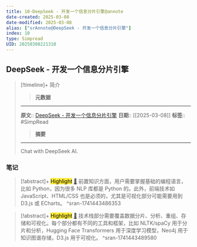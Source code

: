 ```yaml
---
title: 10-DeepSeek - 开发一个信息分片引擎@annote
date-created: 2025-03-08
date-modified: 2025-03-08
alias: ["srAnnote@DeepSeek - 开发一个信息分片引擎"]
index: 10
type: Simpread
UID: 20250308221310
---
```


## DeepSeek - 开发一个信息分片引擎

> [!timeline]+ 简介
>
> > **元数据**
>
> ---
> **原文**:: [DeepSeek - 开发一个信息分片引擎](https://chat.deepseek.com/a/chat/s/19ccca5f-3ea4-4c5b-81ab-ee732561746a)
> **日期**:: [[2025-03-08]]
> **标签**:: #SimpRead
>
> > **摘要**
>
> ---
> Chat with DeepSeek AI.

### 笔记

> [!abstract]+ <mark style="background-color: #ffeb3b">Highlight</mark> [🧷](<http://localhost:7026/reading/10#id=1741443486353>)
> 前置知识方面，用户需要掌握基础的编程语言，比如 Python，因为很多 NLP 库都是 Python 的。此外，前端技术如 JavaScript、HTML/CSS 也是必须的，尤其是可视化部分可能需要用到 D3.js 或 ECharts。
^sran-1741443486353

> [!abstract]+ <mark style="background-color: #ffeb3b">Highlight</mark> [🧷](<http://localhost:7026/reading/10#id=1741443489580>)
> 技术栈部分需要覆盖数据分片、分析、重组、存储和可视化。每个部分都有不同的工具和框架，比如 NLTK/spaCy 用于分片和分析，Hugging Face Transformers 用于深度学习模型，Neo4j 用于知识图谱存储，D3.js 用于可视化。
^sran-1741443489580
